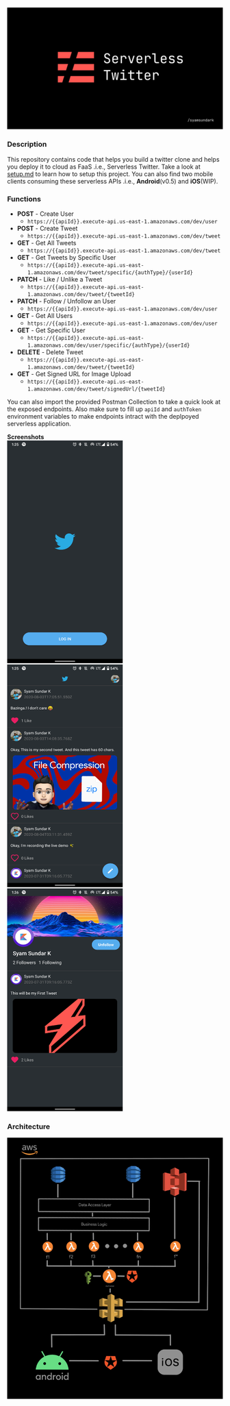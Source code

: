 <p align="center">
  <img src="docs/img/serverless_banner.jpg">
</p>

### Description
This repository contains code that helps you build a twitter clone and helps you deploy it to cloud as FaaS .i.e., Serverless Twitter. Take a look at [setup.md](https://github.com/SyamSundarKirubakaran/serverless-twitter/blob/master/docs/setup.md) to learn how to setup this project. You can also find two mobile clients consuming these serverless APIs .i.e., **Android**(v0.5) and **iOS**(WIP).

### Functions

- **POST** - Create User 
    - `https://{{apiId}}.execute-api.us-east-1.amazonaws.com/dev/user`
- **POST** - Create Tweet 
    -  `https://{{apiId}}.execute-api.us-east-1.amazonaws.com/dev/tweet`
- **GET** - Get All Tweets 
    -  `https://{{apiId}}.execute-api.us-east-1.amazonaws.com/dev/tweet`
- **GET** - Get Tweets by Specific User 
    -  `https://{{apiId}}.execute-api.us-east-1.amazonaws.com/dev/tweet/specific/{authType}/{userId}`
- **PATCH** - Like / Unlike a Tweet 
    -  `https://{{apiId}}.execute-api.us-east-1.amazonaws.com/dev/tweet/{tweetId}`
- **PATCH** - Follow / Unfollow an User 
    -  `https://{{apiId}}.execute-api.us-east-1.amazonaws.com/dev/user`
- **GET** - Get All Users 
    -  `https://{{apiId}}.execute-api.us-east-1.amazonaws.com/dev/user`
- **GET** - Get Specific User 
    -  `https://{{apiId}}.execute-api.us-east-1.amazonaws.com/dev/user/specific/{authType}/{userId}`
- **DELETE** - Delete Tweet 
    -  `https://{{apiId}}.execute-api.us-east-1.amazonaws.com/dev/tweet/{tweetId}`
- **GET** - Get Signed URL for Image Upload 
    -  `https://{{apiId}}.execute-api.us-east-1.amazonaws.com/dev/tweet/signedUrl/{tweetId}`

You can also import the provided Postman Collection to take a quick look at the exposed endpoints. Also make sure to fill up `apiId` and `authToken` environment variables to make endpoints intract with the deplpoyed serverless application.

**Screenshots**<br />
<img src="docs/img/one.png" height=520 width =270 />
<img src="docs/img/two.png" height=520 width =270 />
<img src="docs/img/three.png" height=520 width =270 />

### Architecture

<p align="center">
  <img src="docs/img/arch.jpg">
</p>
